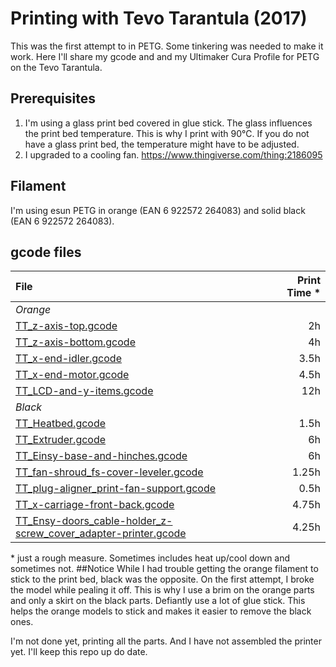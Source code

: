 # Printing with Tevo Tarantula (2017)
This was the first attempt to in PETG. Some tinkering was needed to make it work. Here I'll share my gcode and and my Ultimaker Cura Profile for PETG on the Tevo Tarantula.

## Prerequisites
1. I'm using a glass print bed covered in glue stick. The glass influences the print bed temperature. This is why I print with 90℃. If you do not have a glass print bed, the temperature might have to be adjusted.
2. I upgraded to a cooling fan. https://www.thingiverse.com/thing:2186095

## Filament
I'm using esun PETG in orange (EAN 6 922572 264083) and solid black (EAN 6 922572 264083).

## gcode files
| File | Print Time \* |
| :--- | ---: |
| *Orange* | |
| [TT_z-axis-top.gcode](gcode/Orange/TT_z-axis-top.gcode)          | 2h |
| [TT_z-axis-bottom.gcode](gcode/Orange/TT_z-axis-bottom.gcode)    | 4h |
| [TT_x-end-idler.gcode](gcode/Orange/TT_x-end-idler.gcode)        | 3.5h |
| [TT_x-end-motor.gcode](gcode/Orange/TT_x-end-motor.gcode)        | 4.5h |
| [TT_LCD-and-y-items.gcode](gcode/Orange/TT_LCD-and-y-items.gcode)| 12h |
| *Black* | |
| [TT_Heatbed.gcode](gcode/Black/TT_Heatbed.gcode)                 | 1.5h |
| [TT_Extruder.gcode](gcode/Black/TT_Extruder.gcode)               | 6h |
| [TT_Einsy-base-and-hinches.gcode](gcode/Black/TT_Einsy-base-and-hinches.gcode) | 6h |
| [TT_fan-shroud_fs-cover-leveler.gcode](gcode/Black/TT_fan-shroud_fs-cover-leveler.gcode) | 1.25h |
| [TT_plug-aligner_print-fan-support.gcode](gcode/Black/TT_plug-aligner_print-fan-support.gcode) | 0.5h |
| [TT_x-carriage-front-back.gcode](gcode/Black/TT_x-carriage-front-back.gcode) | 4.75h |
| [TT_Ensy-doors_cable-holder_z-screw_cover_adapter-printer.gcode](gcode/Black/TT_Ensy-doors_cable-holder_z-screw_cover_adapter-printer.gcode) | 4.25h |






\* just a rough measure. Sometimes includes heat up/cool down and sometimes not.
##Notice
While I had trouble getting the orange filament to stick to the print bed, black was the opposite. On the first attempt, I broke the model while pealing it off. This is why I use a brim on the orange parts and only a skirt on the black parts.
Defiantly use a lot of glue stick. This helps the orange models to stick and makes it easier to remove the black ones.

I'm not done yet, printing all the parts. And I have not assembled the printer yet. I'll keep this repo up do date.
